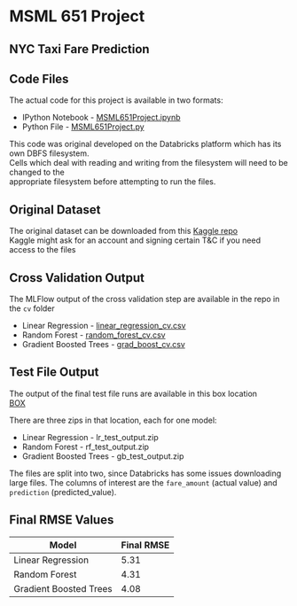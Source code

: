 # MSML 651 Project
## NYC Taxi Fare Prediction


## Code Files
The actual code for this project is available in two formats:  
* IPython Notebook - [MSML651Project.ipynb](MSML651Project.ipynb)  
* Python File - [MSML651Project.py](MSML651Project.py)  
  
This code was original developed on the Databricks platform which has its own DBFS filesystem.  
Cells which deal with reading and writing from the filesystem will need to be changed to the  
appropriate filesystem before attempting to run the files.
  
  
## Original Dataset
The original dataset can be downloaded from this [Kaggle repo](https://www.kaggle.com/c/new-york-city-taxi-fare-prediction/data)  
Kaggle might ask for an account and signing certain T&C if you need access to the files  
  
  
## Cross Validation Output
The MLFlow output of the cross validation step are available in the repo in the `cv` folder  
* Linear Regression - [linear_regression_cv.csv](cv/linear_regression_cv.csv)
* Random Forest - [random_forest_cv.csv](cv/random_forest_cv.csv)
* Gradient Boosted Trees - [grad_boost_cv.csv](cv/grad_boost_cv.csv)
  
  
## Test File Output
The output of the final test file runs are available in this box location  
[BOX](https://umd.box.com/s/st68nr6l622gea58cwknel0vf6w3fytx)  
  
There are three zips in that location, each for one model:  
* Linear Regression - lr_test_output.zip  
* Random Forest - rf_test_output.zip  
* Gradient Boosted Trees - gb_test_output.zip  

The files are split into two, since Databricks has some issues downloading large files.
The columns of interest are the `fare_amount` (actual value) and `prediction` (predicted_value).  
  
  
## Final RMSE Values
| Model                  | Final RMSE |
| ---------------------- | ---------- |
| Linear Regression      | 5.31       |
| Random Forest          | 4.31       |
| Gradient Boosted Trees | 4.08       |
